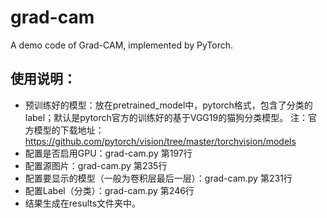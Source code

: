 # grad-cam
A demo code of Grad-CAM, implemented by PyTorch.
## 使用说明：
*  预训练好的模型：放在pretrained_model中，pytorch格式，包含了分类的label；默认是pytorch官方的训练好的基于VGG19的猫狗分类模型。
注：官方模型的下载地址：https://github.com/pytorch/vision/tree/master/torchvision/models
*  配置是否启用GPU：grad-cam.py 第197行
*  配置源图片：grad-cam.py 第235行
*  配置要显示的模型（一般为卷积层最后一层）：grad-cam.py 第231行
*  配置Label（分类）：grad-cam.py 第246行
*  结果生成在results文件夹中。
